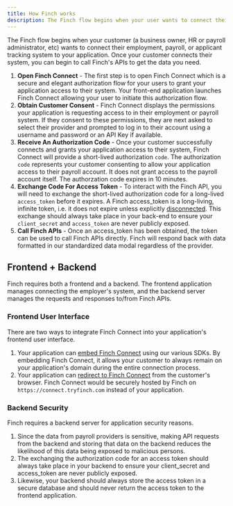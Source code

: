 ```yaml
---
title: How Finch works
description: The Finch flow begins when your user wants to connect their employment or payroll system to your application.
---
```


The Finch flow begins when your customer (a business owner, HR or payroll administrator, etc) wants to connect their employment, payroll, or applicant tracking system to your application. Once your customer connects their system, you can begin to call Finch's APIs to get the data you need.

1. **Open Finch Connect** - The first step is to open Finch Connect which is a secure and elegant authorization flow for your users to grant your application access to their system. Your front-end application launches Finch Connect allowing your user to initiate this authorization flow.
1. **Obtain Customer Consent** - Finch Connect displays the permissions your application is requesting access to in their employment or payroll system. If they consent to these permissions, they are next asked to select their provider and prompted to log in to their account using a username and password or an API Key if available.
1. **Receive An Authorization Code** - Once your customer successfully connects and grants your application access to their system, Finch Connect will provide a short-lived authorization `code`. The authorization `code` represents your customer consenting to allow your application access to their payroll account. It does not grant access to the payroll account itself. The authorzation code expires in 10 minutes.
1. **Exchange Code For Access Token** - To interact with the Finch API, you will need to exchange the short-lived authorization code for a long-lived `access_token` before it expires. A Finch access_token is a long-living, infinite token, i.e. it does not expire unless explicitly [disconnected](https://developer.tryfinch.com/docs/reference/c65ecbd512332-disconnect). This exchange should always take place in your back-end to ensure your `client_secret` and `access_token` are never publicly exposed.
1. **Call Finch APIs** - Once an access_token has been obtained, the token can be used to call Finch APIs directly. Finch will respond back with data formatted in our standardized data modal regardless of the provider.

## Frontend + Backend

Finch requires both a frontend and a backend. The frontend application manages connecting the employer's system, and the backend server manages the requests and responses to/from Finch APIs.

### Frontend User Interface

There are two ways to integrate Finch Connect into your application's frontend user interface.

1. Your application can [embed Finch Connect](/docs/embed-finch-connect) using our various SDKs. By embedding Finch Connect, it allows your customer to always remain on your application's domain during the entire connection process.
1. Your application can [redirect to Finch Connect](/docs/redirect-finch-connect) from the customer's browser. Finch Connect would be securely hosted by Finch on `https://connect.tryfinch.com` instead of your application.

### Backend Security

Finch requires a backend server for application security reasons.

1. Since the data from payroll providers is sensitive, making API requests from the backend and storing that data on the backend reduces the likelihood of this data being exposed to malicious persons.
1. The exchanging the authorization code for an access token should always take place in your backend to ensure your client_secret and access_token are never publicly exposed.
1. Likewise, your backend should always store the access token in a secure database and should never return the access token to the frontend application.
